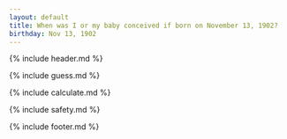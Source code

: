 ```yaml
---
layout: default
title: When was I or my baby conceived if born on November 13, 1902?
birthday: Nov 13, 1902
---
```


{% include header.md %}

{% include guess.md %}

{% include calculate.md %}

{% include safety.md %}

{% include footer.md %}



